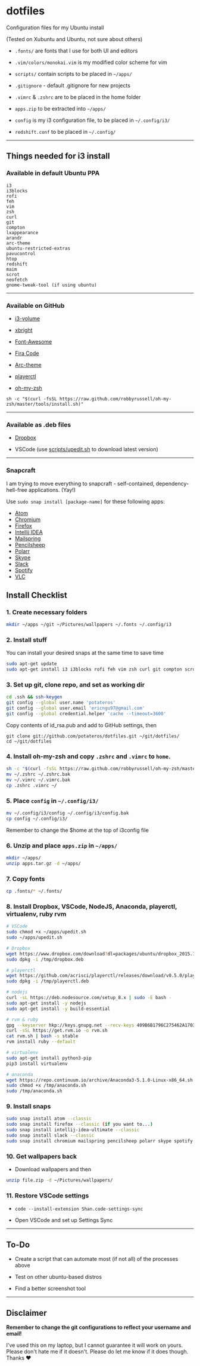 # dotfiles

Configuration files for my Ubuntu install

(Tested on Xubuntu and Ubuntu, not sure about others)

- `.fonts/` are fonts that I use for both UI and editors

- `.vim/colors/monokai.vim` is my modified color scheme for vim

- `scripts/` contain scripts to be placed in `~/apps/`

- `.gitignore` - default .gitignore for new projects

- `.vimrc` & `.zshrc` are to be placed in the home folder

- `apps.zip` to be extracted into `~/apps/`

- `config` is my i3 configuration file, to be placed in `~/.config/i3/`

- `redshift.conf` to be placed in `~/.config/`


---

## Things needed for i3 install

### Available in default Ubuntu PPA

```text
i3
i3blocks
rofi
feh
vim
zsh
curl
git
compton
lxappearance
arandr
arc-theme
ubuntu-restricted-extras
pavucontrol
htop
redshift
maim
scrot
neofetch
gnome-tweak-tool (if using ubuntu)
```

---

### Available on GitHub

- [i3-volume](https://github.com/hastinbe/i3-volume)

- [xbright](https://github.com/snobb/xbright)

- [Font-Awesome](https://github.com/FortAwesome/Font-Awesome/releases)

- [Fira Code](https://github.com/tonsky/FiraCode)

- [Arc-theme](https://github.com/horst3180/Arc-theme)

- [playerctl](https://github.com/acrisci/playerctl/releases)

- [oh-my-zsh](https://github.com/robbyrussell/oh-my-zsh)

`sh -c "$(curl -fsSL https://raw.github.com/robbyrussell/oh-my-zsh/master/tools/install.sh)"`

---

### Available as .deb files

- [Dropbox](https://www.dropbox.com/install-linux)

- VSCode (use [scripts/upedit.sh](./scripts/upedit.sh) to download latest version)

---

### Snapcraft

I am trying to move everything to snapcraft - self-contained, dependency-hell-free applications. (Yay!)

Use `sudo snap install [package-name]` for these following apps:

- [Atom](https://snapcraft.io/atom)
- [Chromium](https://snapcraft.io/chromium)
- [Firefox](https://snapcraft.io/firefox)
- [Intellij IDEA](https://snapcraft.io/intellij-idea-ultimate)
- [Mailspring](https://snapcraft.io/mailspring)
- [Pencilsheep](https://snapcraft.io/pencilsheep)
- [Polarr](https://snapcraft.io/polarr)
- [Skype](https://snapcraft.io/skype)
- [Slack](https://snapcraft.io/slack)
- [Spotify](https://snapcraft.io/spotify)
- [VLC](https://snapcraft.io/vlc)

## Install Checklist

### 1. Create necessary folders

```bash
mkdir ~/apps ~/git ~/Pictures/wallpapers ~/.fonts ~/.config/i3
```

### 2. Install stuff

You can install your desired snaps at the same time to save time

```bash
sudo apt-get update
sudo apt-get install i3 i3blocks rofi feh vim zsh curl git compton scrot lxappearance arandr arc-theme ubuntu-restricted-extras pavucontrol htop redshift maim neofetch gnome-tweak-tool
```

### 3. Set up git, clone repo, and set as working dir

```bash
cd .ssh && ssh-keygen
git config --global user.name 'potateros'
git config --global user.email 'ericngu97@gmail.com'
git config --global credential.helper 'cache --timeout=3600'
```
Copy contents of id_rsa.pub and add to GitHub settings, then
```
git clone git://github.com/potateros/dotfiles.git ~/git/dotfiles/
cd ~/git/dotfiles
```

### 4. Install oh-my-zsh and copy `.zshrc` and `.vimrc` to `home`.

```bash
sh -c "$(curl -fsSL https://raw.github.com/robbyrussell/oh-my-zsh/master/tools/install.sh)"
mv ~/.zshrc ~/.zshrc.bak
mv ~/.vimrc ~/.vimrc.bak
cp .zshrc .vimrc ~/
```

### 5. Place `config` in `~/.config/i3/`

```bash
mv ~/.config/i3/config ~/.config/i3/config.bak
cp config ~/.config/i3/
```

Remember to change the $home at the top of i3config file

### 6. Unzip and place `apps.zip` in `~/apps/`

```bash
mkdir ~/apps/
unzip apps.tar.gz -d ~/apps/
```

### 7. Copy fonts

```bash
cp .fonts/* ~/.fonts/
```

### 8. Install Dropbox, VSCode, NodeJS, Anaconda, playerctl, virtualenv, ruby rvm

```bash
# VSCode
sudo chmod +x ~/apps/upedit.sh
sudo ~/apps/upedit.sh

# Dropbox
wget https://www.dropbox.com/download?dl=packages/ubuntu/dropbox_2015.10.28_amd64.deb -O /tmp/dropbox.deb
sudo dpkg -i /tmp/dropbox.deb

# playerctl
wget https://github.com/acrisci/playerctl/releases/download/v0.5.0/playerctl-0.5.0_amd64.deb -O /tmp/playerctl.deb
sudo dpkg -i /tmp/playerctl.deb

# nodejs
curl -sL https://deb.nodesource.com/setup_8.x | sudo -E bash -
sudo apt-get install -y nodejs
sudo apt-get install -y build-essential

# rvm & ruby
gpg --keyserver hkp://keys.gnupg.net --recv-keys 409B6B1796C275462A1703113804BB82D39DC0E3 7D2BAF1CF37B13E2069D6956105BD0E739499BDB
curl -sSL https://get.rvm.io -o rvm.sh
cat rvm.sh | bash -s stable
rvm install ruby --default

# virtualenv
sudo apt-get install python3-pip
pip3 install virtualenv

# anaconda
wget https://repo.continuum.io/archive/Anaconda3-5.1.0-Linux-x86_64.sh -O /tmp/anaconda.sh
sudo chmod +x /tmp/anaconda.sh
sudo /tmp/anaconda.sh
```

### 9. Install snaps

```bash
sudo snap install atom --classic
sudo snap install firefox --classic (if you want to...)
sudo snap install intellij-idea-ultimate --classic
sudo snap install slack --classic
sudo snap install chromium mailspring pencilsheep polarr skype spotify vlc
```

### 10. Get wallpapers back

- Download wallpapers and then

```bash
unzip file.zip -d ~/Pictures/wallpapers/
```

### 11. Restore VSCode settings

- `code --install-extension Shan.code-settings-sync`

- Open VSCode and set up Settings Sync

---

## To-Do

- Create a script that can automate most (if not all) of the processes above

- Test on other ubuntu-based distros

- Find a better screenshot tool

---

## Disclaimer

__Remember to change the git configurations to reflect your username and email!__

I've used this on my laptop, but I cannot guarantee it will work on yours. Please don't hate me if it doesn't. Please do let me know if it does though. Thanks ♥
